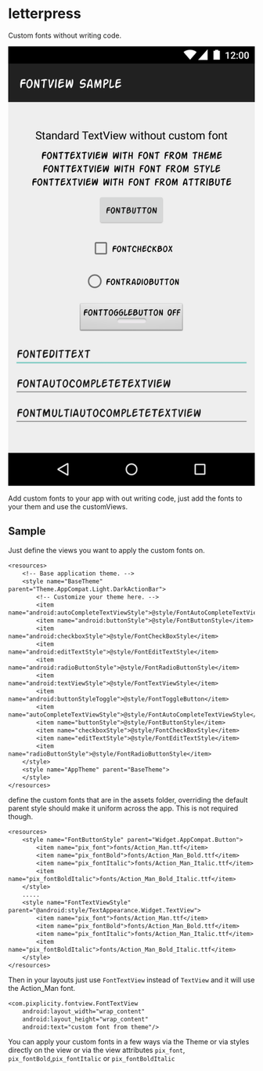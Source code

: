 letterpress
==============
Custom fonts without writing code.

![Sample app](https://raw.githubusercontent.com/Pixplicity/letterpress/master/raw/sample.png)

Add custom fonts to your app with out writing code, just add the fonts to your them and use the customViews.

## Sample
Just define the views you want to apply the custom fonts on.

    <resources>
        <!-- Base application theme. -->
        <style name="BaseTheme" parent="Theme.AppCompat.Light.DarkActionBar">
            <!-- Customize your theme here. -->
            <item name="android:autoCompleteTextViewStyle">@style/FontAutoCompleteTextViewStyle</item>
            <item name="android:buttonStyle">@style/FontButtonStyle</item>
            <item name="android:checkboxStyle">@style/FontCheckBoxStyle</item>
            <item name="android:editTextStyle">@style/FontEditTextStyle</item>
            <item name="android:radioButtonStyle">@style/FontRadioButtonStyle</item>
            <item name="android:textViewStyle">@style/FontTextViewStyle</item>
            <item name="android:buttonStyleToggle">@style/FontToggleButton</item>
            <item name="autoCompleteTextViewStyle">@style/FontAutoCompleteTextViewStyle</item>
            <item name="buttonStyle">@style/FontButtonStyle</item>
            <item name="checkboxStyle">@style/FontCheckBoxStyle</item>
            <item name="editTextStyle">@style/FontEditTextStyle</item>
            <item name="radioButtonStyle">@style/FontRadioButtonStyle</item>
        </style>
        <style name="AppTheme" parent="BaseTheme">
        </style>
    </resources>

define the custom fonts that are in the assets folder, overriding the default parent style should make it uniform across the app. This is not required though.

    <resources>
        <style name="FontButtonStyle" parent="Widget.AppCompat.Button">
            <item name="pix_font">fonts/Action_Man.ttf</item>
            <item name="pix_fontBold">fonts/Action_Man_Bold.ttf</item>
            <item name="pix_fontItalic">fonts/Action_Man_Italic.ttf</item>
            <item name="pix_fontBoldItalic">fonts/Action_Man_Bold_Italic.ttf</item>
        </style>
        .....
        <style name="FontTextViewStyle" parent="@android:style/TextAppearance.Widget.TextView">
            <item name="pix_font">fonts/Action_Man.ttf</item>
            <item name="pix_fontBold">fonts/Action_Man_Bold.ttf</item>
            <item name="pix_fontItalic">fonts/Action_Man_Italic.ttf</item>
            <item name="pix_fontBoldItalic">fonts/Action_Man_Bold_Italic.ttf</item>
        </style>
    </resources>

Then in your layouts just use `FontTextView` instead of `TextView` and it will use the Action_Man font.

    <com.pixplicity.fontview.FontTextView
        android:layout_width="wrap_content"
        android:layout_height="wrap_content"
        android:text="custom font from theme"/>

You can apply your custom fonts in a few ways via the Theme or via styles directly on the view or via the view attributes `pix_font`, `pix_fontBold`,`pix_fontItalic` or `pix_fontBoldItalic`